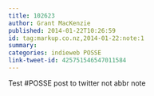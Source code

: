 ```yaml
---
title: 102623
author: Grant MacKenzie
published: 2014-01-22T10:26:59
id: tag:markup.co.nz,2014-01-22:note:1
summary:
categories: indieweb POSSE
link-tweet-id: 425751546547011584
---
```


Test #POSSE post to twitter not abbr note


